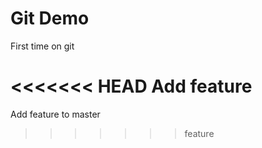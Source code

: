 # Git Demo

First time on git

<<<<<<< HEAD
Add feature
=======
Add feature to master
>>>>>>> feature
